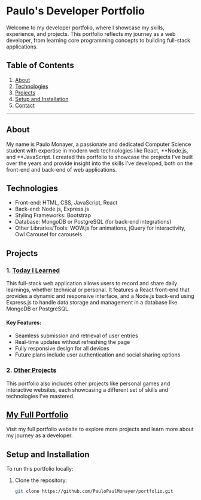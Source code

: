 # Paulo's Developer Portfolio

Welcome to my developer portfolio, where I showcase my skills, experience, and projects. This portfolio reflects my journey as a web developer, from learning core programming concepts to building full-stack applications.

## Table of Contents

1. [About](#about)
2. [Technologies](#technologies)
3. [Projects](#projects)
4. [Setup and Installation](#setup-and-installation)
5. [Contact](#contact)

---

## About

My name is Paulo Monayer, a passionate and dedicated Computer Science student with expertise in modern web technologies like React, **Node.js, and **JavaScript. I created this portfolio to showcase the projects I’ve built over the years and provide insight into the skills I’ve developed, both on the front-end and back-end of web applications.

## Technologies

- Front-end: HTML, CSS, JavaScript, React
- Back-end: Node.js, Express.js
- Styling Frameworks: Bootstrap
- Database: MongoDB or PostgreSQL (for back-end integrations)
- Other Libraries/Tools: WOW.js for animations, jQuery for interactivity, Owl Carousel for carousels

## Projects

### 1. [Today I Learned](https://todayilearnedpaulomonayer.netlify.app/)
This full-stack web application allows users to record and share daily learnings, whether technical or personal. It features a React front-end that provides a dynamic and responsive interface, and a Node.js back-end using Express.js to handle data storage and management in a database like MongoDB or PostgreSQL.

#### Key Features:
- Seamless submission and retrieval of user entries
- Real-time updates without refreshing the page
- Fully responsive design for all devices
- Future plans include user authentication and social sharing options

### 2. [Other Projects](#)
This portfolio also includes other projects like personal games and interactive websites, each showcasing a different set of skills and technologies I've mastered.

## [My Full Portfolio](https://paulomonayerportfolio.netlify.app/)

Visit my full portfolio website to explore more projects and learn more about my journey as a developer.

## Setup and Installation

To run this portfolio locally:

1. Clone the repository:  
   ```bash
   git clone https://github.com/PauloPaulMonayer/portfolio.git

